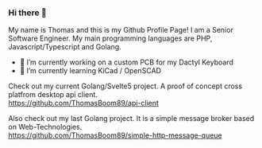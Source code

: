 ### Hi there 👋

My name is Thomas and this is my Github Profile Page!
I am a Senior Software Engineer. My main programming languages are PHP, Javascript/Typescript and Golang.

- 🔭 I’m currently working on a custom PCB for my Dactyl Keyboard
- 🌱 I’m currently learning KiCad / OpenSCAD

Check out my current Golang/Svelte5 project. A proof of concept cross platfrom desktop api client.
\
https://github.com/ThomasBoom89/api-client

Also check out my last Golang project. It is a simple message broker based on Web-Technologies.
\
https://github.com/ThomasBoom89/simple-http-message-queue

<!--
**ThomasBoom89/ThomasBoom89** is a ✨ _special_ ✨ repository because its `README.md` (this file) appears on your GitHub profile.

Here are some ideas to get you started:

- 🔭 I’m currently working on ...
- 🌱 I’m currently learning ...
- 👯 I’m looking to collaborate on ...
- 🤔 I’m looking for help with ...
- 💬 Ask me about ...
- 📫 How to reach me: ...
- 😄 Pronouns: ...
- ⚡ Fun fact: ...
-->
